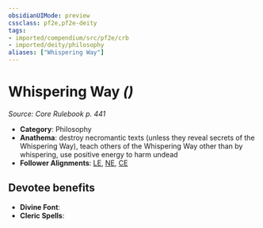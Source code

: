 ```yaml
---
obsidianUIMode: preview
cssclass: pf2e,pf2e-deity
tags:
- imported/compendium/src/pf2e/crb
- imported/deity/philosophy
aliases: ["Whispering Way"]
---
```

# Whispering Way *()*  
*Source: Core Rulebook p. 441*  

- **Category**: Philosophy
- **Anathema**: destroy necromantic texts (unless they reveal secrets of the Whispering Way), teach others of the Whispering Way other than by whispering, use positive energy to harm undead
- **Follower Alignments**: [LE](lawful-evil-b1.md), [NE](neutral-evil-b1.md), [CE](chaotic-evil-b1.md)

## Devotee benefits

- **Divine Font**: 
- **Cleric Spells**: